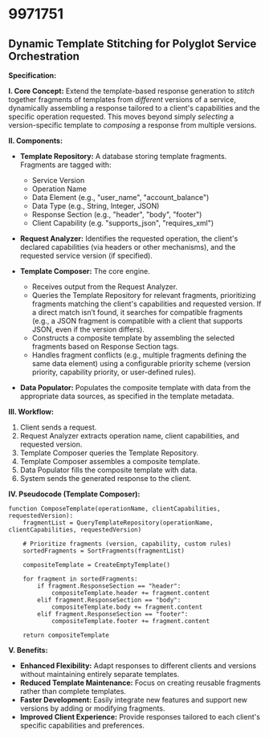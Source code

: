 # 9971751

## Dynamic Template Stitching for Polyglot Service Orchestration

**Specification:**

**I. Core Concept:**  Extend the template-based response generation to *stitch* together fragments of templates from *different* versions of a service, dynamically assembling a response tailored to a client's capabilities and the specific operation requested. This moves beyond simply *selecting* a version-specific template to *composing* a response from multiple versions.

**II. Components:**

*   **Template Repository:** A database storing template fragments. Fragments are tagged with:
    *   Service Version
    *   Operation Name
    *   Data Element (e.g., "user_name", "account_balance")
    *   Data Type (e.g., String, Integer, JSON)
    *   Response Section (e.g., "header", "body", "footer")
    *   Client Capability (e.g. "supports_json", "requires_xml")

*   **Request Analyzer:**  Identifies the requested operation, the client's declared capabilities (via headers or other mechanisms), and the requested service version (if specified).

*   **Template Composer:** The core engine.
    *   Receives output from the Request Analyzer.
    *   Queries the Template Repository for relevant fragments, prioritizing fragments matching the client's capabilities and requested version.  If a direct match isn’t found, it searches for compatible fragments (e.g., a JSON fragment is compatible with a client that supports JSON, even if the version differs).
    *   Constructs a composite template by assembling the selected fragments based on Response Section tags.
    *   Handles fragment conflicts (e.g., multiple fragments defining the same data element) using a configurable priority scheme (version priority, capability priority, or user-defined rules).

*   **Data Populator:**  Populates the composite template with data from the appropriate data sources, as specified in the template metadata.

**III.  Workflow:**

1.  Client sends a request.
2.  Request Analyzer extracts operation name, client capabilities, and requested version.
3.  Template Composer queries the Template Repository.
4.  Template Composer assembles a composite template.
5.  Data Populator fills the composite template with data.
6.  System sends the generated response to the client.

**IV. Pseudocode (Template Composer):**

```pseudocode
function ComposeTemplate(operationName, clientCapabilities, requestedVersion):
    fragmentList = QueryTemplateRepository(operationName, clientCapabilities, requestedVersion)

    # Prioritize fragments (version, capability, custom rules)
    sortedFragments = SortFragments(fragmentList)

    compositeTemplate = CreateEmptyTemplate()

    for fragment in sortedFragments:
        if fragment.ResponseSection == "header":
            compositeTemplate.header += fragment.content
        elif fragment.ResponseSection == "body":
            compositeTemplate.body += fragment.content
        elif fragment.ResponseSection == "footer":
            compositeTemplate.footer += fragment.content

    return compositeTemplate
```

**V.  Benefits:**

*   **Enhanced Flexibility:**  Adapt responses to different clients and versions without maintaining entirely separate templates.
*   **Reduced Template Maintenance:**  Focus on creating reusable fragments rather than complete templates.
*   **Faster Development:**  Easily integrate new features and support new versions by adding or modifying fragments.
*   **Improved Client Experience:** Provide responses tailored to each client's specific capabilities and preferences.